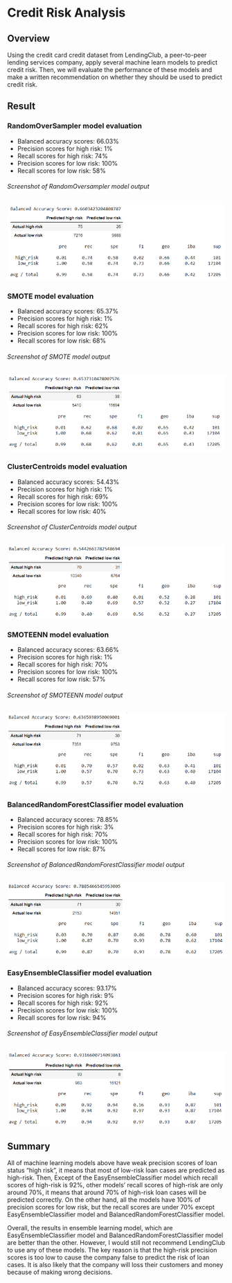 # Credit Risk Analysis

## Overview 
Using the credit card credit dataset from LendingClub, a peer-to-peer lending services company, apply several machine learn models to predict credit risk. Then, we will evaluate the performance of these models and make a written recommendation on whether they should be used to predict credit risk. 

## Result

### RandomOverSampler model evaluation
- Balanced accuracy scores: 66.03%
- Precision scores for high risk: 1%
- Recall scores for high risk: 74%
- Precision scores for low risk: 100%
- Recall scores for low risk: 58%

###### Screenshot of RandomOversampler model output 
![](Results/RandomOversampler.png)

### SMOTE model evaluation
- Balanced accuracy scores: 65.37%
- Precision scores for high risk: 1%
- Recall scores for high risk: 62%
- Precision scores for low risk: 100%
- Recall scores for low risk: 68%
###### Screenshot of SMOTE model output 
![](Results/SMOTE.png)

### ClusterCentroids model evaluation
- Balanced accuracy scores: 54.43%
- Precision scores for high risk: 1%
- Recall scores for high risk: 69%
- Precision scores for low risk: 100%
- Recall scores for low risk: 40%
###### Screenshot of ClusterCentroids model output 
![](Results/ClusterCentroids.png)

### SMOTEENN model evaluation
- Balanced accuracy scores: 63.66%
- Precision scores for high risk: 1%
- Recall scores for high risk: 70%
- Precision scores for low risk: 100%
- Recall scores for low risk: 57%
###### Screenshot of SMOTEENN model output 
![](Results/SMOTEENN.png)

### BalancedRandomForestClassifier model evaluation
- Balanced accuracy scores: 78.85%
- Precision scores for high risk: 3%
- Recall scores for high risk: 70%
- Precision scores for low risk: 100%
- Recall scores for low risk: 87%
###### Screenshot of BalancedRandomForestClassifier model output 
![](Results/BalancedRandomForestClassifier.png)

### EasyEnsembleClassifier model evaluation
- Balanced accuracy scores: 93.17%
- Precision scores for high risk: 9%
- Recall scores for high risk: 92%
- Precision scores for low risk: 100%
- Recall scores for low risk: 94%
###### Screenshot of EasyEnsembleClassifier model output 
![](Results/EasyEnsembleClassifier.png)

## Summary
All of machine learning models above have weak precision scores of loan status “high risk”, it means that most of low-risk loan cases are predicted as high-risk. Then, Except of the EasyEnsembleClassifier model which recall scores of high-risk is 92%, other models’ recall scores of high-risk are only around 70%, it means that around 70% of high-risk loan cases will be predicted correctly. On the other hand, all the models have 100% of precision scores for low risk, but the recall scores are under 70% except EasyEnsembleClassifier model and BalancedRandomForestClassifier model. 

Overall, the results in ensemble learning model, which are EasyEnsembleClassifier model and BalancedRandomForestClassifier model are better than the other. However, I would still not recommend LendingClub to use any of these models. The key reason is that the high-risk precision scores is too low to cause the company false to predict the risk of loan cases. It is also likely that the company will loss their customers and money because of making wrong decisions.
